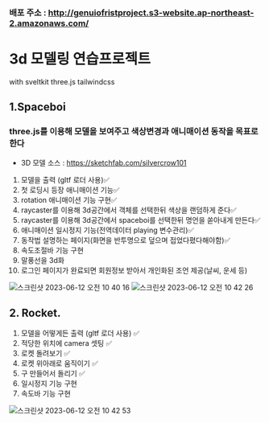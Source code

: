 ### 배포 주소 : http://genuiofristproject.s3-website.ap-northeast-2.amazonaws.com/

# 3d 모델링 연습프로젝트

with sveltkit three.js tailwindcss

## 1.Spaceboi

### three.js를 이용해 모델을 보여주고 색상변경과 애니매이션 동작을 목표로한다

- 3D 모델 소스 : https://sketchfab.com/silvercrow101

1. 모델을 출력 (gltf 로더 사용)✅
2. 첫 로딩시 등장 애니매이션 기능✅
3. rotation 애니매이션 기능 구현✅
4. raycaster를 이용해 3d공간에서 객체를 선택한뒤 색상을 랜덤하게 준다✅
5. raycaster를 이용해 3d공간에서 spaceboi를 선택한뒤 명언을 쏟아내게 만든다✅
6. 애니매이션 일시정지 기능(전역데이터 playing 변수관리)✅
7. 동작법 설명하는 페이지(화면을 반투명으로 덮으며 접었다폈다해야함)✅
8. 속도조절바 기능 구현
9. 말풍선을 3d화
10. 로그인 페이지가 완료되면 회원정보 받아서 개인화된 조언 제공(날씨, 운세 등)

![스크린샷 2023-06-12 오전 10 40 16](https://github.com/junsobi/3dModeling-Practice/assets/127650045/84898d58-9bd2-42d9-8c5b-a66d7f6d369e)
![스크린샷 2023-06-12 오전 10 42 26](https://github.com/junsobi/3dModeling-Practice/assets/127650045/fd77a602-be3b-4bfc-ad78-71087f7ab7fc)


## 2. Rocket.

1. 모델을 어떻게든 출력 (gltf 로더 사용) ✅
2. 적당한 위치에 camera 셋팅 ✅
3. 로켓 돌려보기 ✅
4. 로켓 위아래로 움직이기 ✅
5. 구 만들어서 돌리기 ✅
6. 일시정지 기능 구현
7. 속도바 기능 구현

![스크린샷 2023-06-12 오전 10 42 53](https://github.com/junsobi/3dModeling-Practice/assets/127650045/a0ca5491-f6e7-4d1e-ac88-fc5230fc4d1c)

